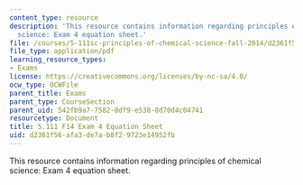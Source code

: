 ```yaml
---
content_type: resource
description: 'This resource contains information regarding principles of chemical
  science: Exam 4 equation sheet.'
file: /courses/5-111sc-principles-of-chemical-science-fall-2014/d2361f56afa3de7ab8f29723e14952fb_MIT5_111F14_Exam4EquSheet.pdf
file_type: application/pdf
learning_resource_types:
- Exams
license: https://creativecommons.org/licenses/by-nc-sa/4.0/
ocw_type: OCWFile
parent_title: Exams
parent_type: CourseSection
parent_uid: 542fb9a7-7582-8df9-e538-8d70d4c04741
resourcetype: Document
title: 5.111 F14 Exam 4 Equation Sheet
uid: d2361f56-afa3-de7a-b8f2-9723e14952fb
---
```

This resource contains information regarding principles of chemical science: Exam 4 equation sheet.